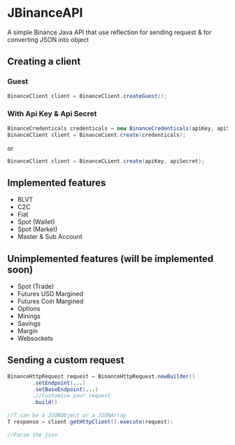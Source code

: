 # JBinanceAPI
A simple Binance Java API that use reflection for sending request & for converting JSON into object

## Creating a client

### Guest
```java
BinanceClient client = BinanceClient.createGuest();
```

### With Api Key & Api Secret

```java
BinanceCredenticals credenticals = new BinanceCredenticals(apiKey, apiSecret);
BinanceClient client = BinanceCient.create(credenticals); 
```
or
```java
BinanceClient client = BinanceCLient.create(apiKey, apiSecret);
```

## Implemented features

* BLVT
* C2C
* Fiat
* Spot (Wallet)
* Spot (Market)
* Master & Sub Account

## Unimplemented features (will be implemented soon)

* Spot (Trade)
* Futures USD Margined
* Futures Coin Margined
* Options
* Minings
* Savings
* Margin
* Websockets

## Sending a custom request
```java
BinanceHttpRequest request = BinanceHttpRequest.newBuilder()
        .setEndpoint(...)
        .setBaseEndpoint(...)
        .//Customize your request
        .build()
  
//T can be a JSONObject or a JSONArray
T response = client.getHttpClient().execute(request);
  
//Parse the json
```
